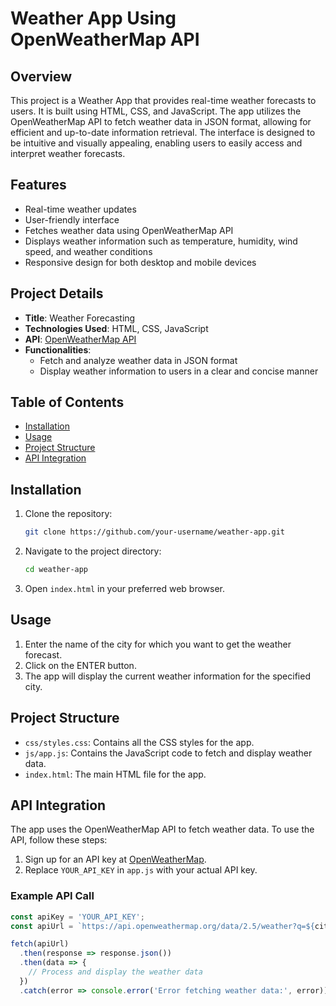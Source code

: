 # Weather App Using OpenWeatherMap API

## Overview
This project is a Weather App that provides real-time weather forecasts to users. It is built using HTML, CSS, and JavaScript. The app utilizes the OpenWeatherMap API to fetch weather data in JSON format, allowing for efficient and up-to-date information retrieval. The interface is designed to be intuitive and visually appealing, enabling users to easily access and interpret weather forecasts.

## Features
- Real-time weather updates
- User-friendly interface
- Fetches weather data using OpenWeatherMap API
- Displays weather information such as temperature, humidity, wind speed, and weather conditions
- Responsive design for both desktop and mobile devices

## Project Details
- **Title**: Weather Forecasting
- **Technologies Used**: HTML, CSS, JavaScript
- **API**: [OpenWeatherMap API](https://openweathermap.org/api)
- **Functionalities**:
  - Fetch and analyze weather data in JSON format
  - Display weather information to users in a clear and concise manner

## Table of Contents
- [Installation](#installation)
- [Usage](#usage)
- [Project Structure](#project-structure)
- [API Integration](#api-integration)

## Installation
1. Clone the repository:
    ```bash
    git clone https://github.com/your-username/weather-app.git
    ```
2. Navigate to the project directory:
    ```bash
    cd weather-app
    ```
3. Open `index.html` in your preferred web browser.

## Usage
1. Enter the name of the city for which you want to get the weather forecast.
2. Click on the ENTER button.
3. The app will display the current weather information for the specified city.

## Project Structure

- `css/styles.css`: Contains all the CSS styles for the app.
- `js/app.js`: Contains the JavaScript code to fetch and display weather data.
- `index.html`: The main HTML file for the app.

## API Integration
The app uses the OpenWeatherMap API to fetch weather data. To use the API, follow these steps:
1. Sign up for an API key at [OpenWeatherMap](https://openweathermap.org/api).
2. Replace `YOUR_API_KEY` in `app.js` with your actual API key.

### Example API Call
```javascript
const apiKey = 'YOUR_API_KEY';
const apiUrl = `https://api.openweathermap.org/data/2.5/weather?q=${city}&appid=${apiKey}&units=metric`;

fetch(apiUrl)
  .then(response => response.json())
  .then(data => {
    // Process and display the weather data
  })
  .catch(error => console.error('Error fetching weather data:', error));
